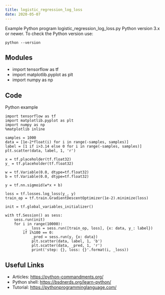 ```yaml
---
title: logistic_regression_log_loss
date: 2020-05-07
---
```

Example Python program logistic_regression_log_loss.py
Python version 3.x or newer.
To check the Python version use:

    python --version

## Modules

* import tensorflow as tf
* import matplotlib.pyplot as plt
* import numpy as np

## Code

Python example

    import tensorflow as tf
    import matplotlib.pyplot as plt
    import numpy as np
    %matplotlib inline
    
    samples = 1000
    data = [1e-2*float(i) for i in range(-samples, samples)]
    label = [1 if i>3.14 else 0 for i in range(-samples, samples)]
    plt.scatter(data, label, 1, 'r')
    
    x = tf.placeholder(tf.float32)
    y_ = tf.placeholder(tf.float32)
    
    w = tf.Variable(0.0, dtype=tf.float32)
    b = tf.Variable(0.0, dtype=tf.float32)
    
    y = tf.nn.sigmoid(w*x + b)
    
    loss = tf.losses.log_loss(y_, y)
    train_op = tf.train.GradientDescentOptimizer(1e-2).minimize(loss)
    
    init = tf.global_variables_initializer()
    
    with tf.Session() as sess:
        sess.run(init)
        for i in range(10000):
            _, _loss = sess.run([train_op, loss], {x: data, y_: label})
            if i%100 == 0:
                _pred = sess.run(y, {x: data})
                plt.scatter(data, label, 1, 'b')
                plt.scatter(data, _pred, 1, 'r')
                print('step: {}, loss: {}'.format(i, _loss))

## Useful Links

- Articles: https://python-commandments.org/
- Python shell: https://bsdnerds.org/learn-python/
- Tutorial: https://pythonprogramminglanguage.com/
